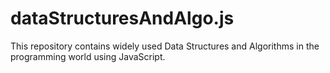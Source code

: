 # dataStructuresAndAlgo.js
This repository contains widely used Data Structures and Algorithms in the programming world using JavaScript.
